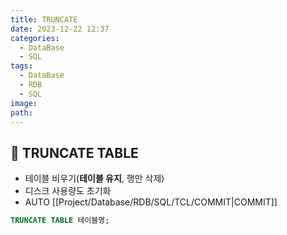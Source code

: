 ```yaml
---
title: TRUNCATE
date: 2023-12-22 12:37
categories:
  - DataBase
  - SQL
tags:
  - DataBase
  - RDB
  - SQL
image: 
path:
---
```


## 🌈 TRUNCATE TABLE

- 테이블 비우기(**테이블 유지**, 행만 삭제)
- 디스크 사용량도 초기화
- AUTO [[Project/Database/RDB/SQL/TCL/COMMIT|COMMIT]]

```sql
TRUNCATE TABLE 테이블명;
```

